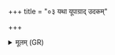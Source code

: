 +++
title = "०३ यथा यूपाग्राद् उदकम्"

+++
<details><summary>मूलम् (GR)</summary>

यथा यूपाग्राद् उदकं  
विनिष्टं भूमिम् अश्नुते ।  
एवा त्वम् अरसे शिले  
विनिष्टा भूमिम् अश्नुहि ॥
</details>